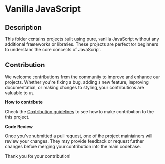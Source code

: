 # Vanilla JavaScript

## Description

This folder contains projects built using pure, vanilla JavaScript without any additional frameworks or libraries. These projects are perfect for beginners to understand the core concepts of JavaScript.

## Contribution

We welcome contributions from the community to improve and enhance our projects. Whether you're fixing a bug, adding a new feature, improving documentation, or making changes to styling, your contributions are valuable to us.

**How to contribute**

Check the [Contribution guidelines](CONTRIBUTION.md) to see how to make contribution to the this project.


**Code Review**

Once you've submitted a pull request, one of the project maintainers will review your changes. They may provide feedback or request further changes before merging your contribution into the main codebase.

Thank you for your contribution!
